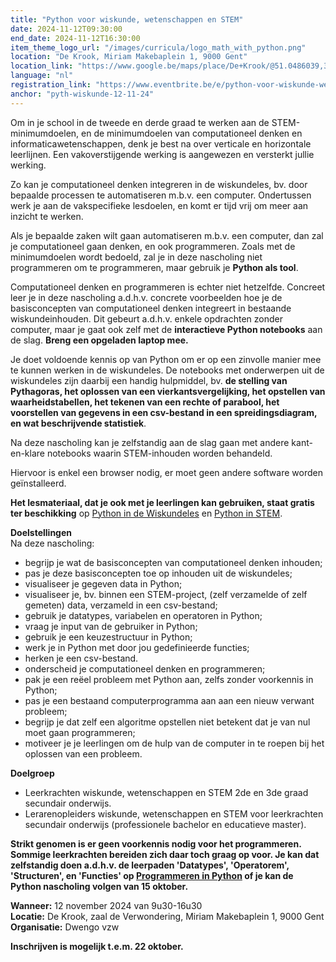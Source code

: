 ```yaml
---
title: "Python voor wiskunde, wetenschappen en STEM"
date: 2024-11-12T09:30:00
end_date: 2024-11-12T16:30:00
item_theme_logo_url: "/images/curricula/logo_math_with_python.png"
location: "De Krook, Miriam Makebaplein 1, 9000 Gent"
location_link: "https://www.google.be/maps/place/De+Krook/@51.0486039,3.7264986,17z/data=!3m1!4b1!4m6!3m5!1s0x47c3714effffffff:0x9b1a2c7f1cb8c825!8m2!3d51.0486039!4d3.7286873!16s%2Fg%2F1hc0gcm5l"
language: "nl"
registration_link: "https://www.eventbrite.be/e/python-voor-wiskunde-wetenschappen-en-stem-tickets-998627460617"
anchor: "pyth-wiskunde-12-11-24"
---
```


Om in je school in de tweede en derde graad te werken aan de STEM-minimumdoelen, en de minimumdoelen van computationeel denken en informaticawetenschappen, 
denk je best na over verticale en horizontale leerlijnen. Een vakoverstijgende werking is aangewezen en versterkt jullie werking.

Zo kan je computationeel denken integreren in de wiskundeles, bv. door bepaalde processen te automatiseren m.b.v. een computer. 
Ondertussen werk je aan de vakspecifieke lesdoelen, en komt er tijd vrij om meer aan inzicht te werken.

Als je bepaalde zaken wilt gaan automatiseren m.b.v. een computer, dan zal je computationeel gaan denken, en ook programmeren. 
Zoals met de minimumdoelen wordt bedoeld, zal je in deze nascholing niet programmeren om te programmeren, maar gebruik je **Python als tool**.  

Computationeel denken en programmeren is echter niet hetzelfde. Concreet leer je in deze nascholing a.d.h.v. concrete voorbeelden hoe je de basisconcepten van computationeel denken 
integreert in bestaande wiskundeinhouden. Dit gebeurt a.d.h.v. enkele opdrachten zonder computer, maar je gaat ook zelf met de **interactieve Python notebooks** aan de slag. **Breng een opgeladen laptop mee.**

Je doet voldoende kennis op van Python om er op een zinvolle manier mee te kunnen werken in de wiskundeles. De notebooks met onderwerpen uit de wiskundeles zijn daarbij een handig hulpmiddel, 
bv. **de stelling van Pythagoras, het oplossen van een vierkantsvergelijking, het opstellen van waarheidstabellen, het tekenen van een rechte of parabool, 
het voorstellen van gegevens in een csv-bestand in een spreidingsdiagram, en wat beschrijvende statistiek**.

Na deze nascholing kan je zelfstandig aan de slag gaan met andere kant-en-klare notebooks waarin STEM-inhouden worden behandeld.

Hiervoor is enkel een browser nodig, er moet geen andere software worden geïnstalleerd.

**Het lesmateriaal, dat je ook met je leerlingen kan gebruiken, staat gratis ter beschikking** op [Python in de Wiskundeles](https://dwengo.org/wiskunde) 
en [Python in STEM](https://dwengo.org/stem).

**Doelstellingen**<br>
Na deze nascholing:<br>
- begrijp je wat de basisconcepten van computationeel denken inhouden;
- pas je deze basisconcepten toe op inhouden uit de wiskundeles;
- visualiseer je gegeven data in Python;
- visualiseer je, bv. binnen een STEM-project, (zelf verzamelde of zelf gemeten) data, verzameld in een csv-bestand;
- gebruik je datatypes, variabelen en operatoren in Python;
- vraag je input van de gebruiker in Python;
- gebruik je een keuzestructuur in Python;
- werk je in Python met door jou gedefinieerde functies;
- herken je een csv-bestand.
- onderscheid je computationeel denken en programmeren;
- pak je een reëel probleem met Python aan, zelfs zonder voorkennis in Python;
- pas je een bestaand computerprogramma aan aan een nieuw verwant probleem;
- begrijp je dat zelf een algoritme opstellen niet betekent dat je van nul moet gaan programmeren;
- motiveer je je leerlingen om de hulp van de computer in te roepen bij het oplossen van een probleem.

**Doelgroep**<br>
- Leerkrachten wiskunde, wetenschappen en STEM 2de en 3de graad secundair onderwijs.<br>
- Lerarenopleiders wiskunde, wetenschappen en STEM voor leerkrachten secundair onderwijs (professionele bachelor en educatieve master).<br>

**Strikt genomen is er geen voorkennis nodig voor het programmeren. Sommige leerkrachten bereiden zich daar toch graag op voor. 
Je kan dat zelfstandig doen a.d.h.v. de leerpaden 'Datatypes', 'Operatorem', 'Structuren', en 'Functies' op [Programmeren in Python](https://dwengo.org/python_programming/) 
of je kan de Python nascholing volgen van 15 oktober.**

**Wanneer:** 12 november 2024 van 9u30-16u30<br>
**Locatie:** De Krook, zaal de Verwondering, Miriam Makebaplein 1, 9000 Gent<br>
**Organisatie:** Dwengo vzw

**Inschrijven is mogelijk t.e.m. 22 oktober.**
